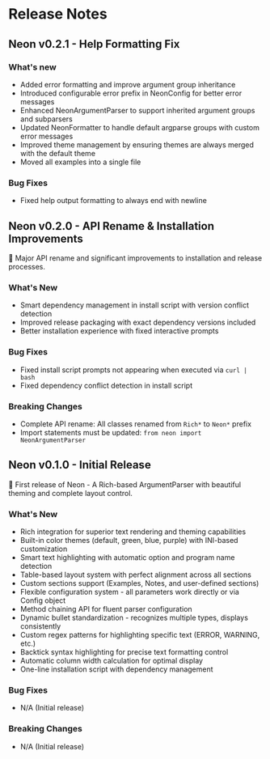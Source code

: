 # Release Notes

## Neon v0.2.1 - Help Formatting Fix

### What's new
- Added error formatting and improve argument group inheritance
- Introduced configurable error prefix in NeonConfig for better error messages
- Enhanced NeonArgumentParser to support inherited argument groups and subparsers
- Updated NeonFormatter to handle default argparse groups with custom error messages
- Improved theme management by ensuring themes are always merged with the default theme
- Moved all examples into a single file

### Bug Fixes
- Fixed help output formatting to always end with newline

## Neon v0.2.0 - API Rename & Installation Improvements

🔧 Major API rename and significant improvements to installation and release processes.

### What's New
- Smart dependency management in install script with version conflict detection
- Improved release packaging with exact dependency versions included
- Better installation experience with fixed interactive prompts

### Bug Fixes
- Fixed install script prompts not appearing when executed via `curl | bash`
- Fixed dependency conflict detection in install script

### Breaking Changes
- Complete API rename: All classes renamed from `Rich*` to `Neon*` prefix
- Import statements must be updated: `from neon import NeonArgumentParser`

## Neon v0.1.0 - Initial Release

🎉 First release of Neon - A Rich-based ArgumentParser with beautiful theming and complete layout control.

### What's New
- Rich integration for superior text rendering and theming capabilities
- Built-in color themes (default, green, blue, purple) with INI-based customization
- Smart text highlighting with automatic option and program name detection
- Table-based layout system with perfect alignment across all sections
- Custom sections support (Examples, Notes, and user-defined sections)
- Flexible configuration system - all parameters work directly or via Config object
- Method chaining API for fluent parser configuration
- Dynamic bullet standardization - recognizes multiple types, displays consistently
- Custom regex patterns for highlighting specific text (ERROR, WARNING, etc.)
- Backtick syntax highlighting for precise text formatting control
- Automatic column width calculation for optimal display
- One-line installation script with dependency management

### Bug Fixes
- N/A (Initial release)

### Breaking Changes
- N/A (Initial release)